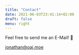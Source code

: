 ```yaml
---
title: "Contact"
date: 2021-06-03T23:41:14+02:00
draft: false
menu: right
---
```


Feel free to send me an E-Mail! :email:

jonathan@oaj.moe